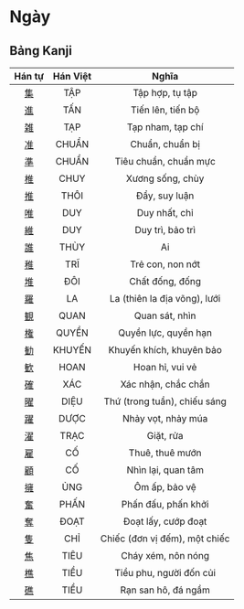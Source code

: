
# Ngày

## Bảng Kanji

| Hán tự | Hán Việt | Nghĩa |
| :---: | :---: | :---: |
| [集](https://www.tiengnhatdongian.com/kanji/giai-nghia-kanji-%E9%9B%86) | TẬP | Tập hợp, tụ tập |
| [進](https://www.tiengnhatdongian.com/kanji/giai-nghia-kanji-%E9%80%B2) | TẤN | Tiến lên, tiến bộ |
| [雑](https://www.tiengnhatdongian.com/kanji/giai-nghia-kanji-%E9%9B%91) | TẠP | Tạp nham, tạp chí |
| [准](https://www.tiengnhatdongian.com/kanji/giai-nghia-kanji-%E5%87%86) | CHUẨN | Chuẩn, chuẩn bị |
| [準](https://www.tiengnhatdongian.com/kanji/giai-nghia-kanji-%E6%BA%96) | CHUẨN | Tiêu chuẩn, chuẩn mực |
| [椎](https://www.tiengnhatdongian.com/kanji/giai-nghia-kanji-%E6%A4%8E) | CHUY | Xương sống, chùy |
| [推](https://www.tiengnhatdongian.com/kanji/giai-nghia-kanji-%E6%8E%A8) | THÔI | Đẩy, suy luận |
| [唯](https://www.tiengnhatdongian.com/kanji/giai-nghia-kanji-%E5%94%AF) | DUY | Duy nhất, chỉ |
| [維](https://www.tiengnhatdongian.com/kanji/giai-nghia-kanji-%E7%B6%AD) | DUY | Duy trì, bảo trì |
| [誰](https://www.tiengnhatdongian.com/kanji/giai-nghia-kanji-%E8%AA%B0) | THÙY | Ai |
| [稚](https://www.tiengnhatdongian.com/kanji/giai-nghia-kanji-%E7%A8%9A) | TRĨ | Trẻ con, non nớt |
| [堆](https://www.tiengnhatdongian.com/kanji/giai-nghia-kanji-%E5%A0%86) | ĐÔI | Chất đống, đống |
| [羅](https://www.tiengnhatdongian.com/kanji/giai-nghia-kanji-%E7%BE%85) | LA | La (thiên la địa võng), lưới |
| [観](https://www.tiengnhatdongian.com/kanji/giai-nghia-kanji-%E8%A6%B3) | QUAN | Quan sát, nhìn |
| [権](https://www.tiengnhatdongian.com/kanji/giai-nghia-kanji-%E6%A8%A9) | QUYỀN | Quyền lực, quyền hạn |
| [勧](https://www.tiengnhatdongian.com/kanji/giai-nghia-kanji-%E5%8B%A7) | KHUYẾN | Khuyến khích, khuyên bảo |
| [歓](https://www.tiengnhatdongian.com/kanji/giai-nghia-kanji-%E6%AD%93) | HOAN | Hoan hỉ, vui vẻ |
| [確](https://www.tiengnhatdongian.com/kanji/giai-nghia-kanji-%E7%A2%BA) | XÁC | Xác nhận, chắc chắn |
| [曜](https://www.tiengnhatdongian.com/kanji/giai-nghia-kanji-%E6%9B%9C) | DIỆU | Thứ (trong tuần), chiếu sáng |
| [躍](https://www.tiengnhatdongian.com/kanji/giai-nghia-kanji-%E8%BA%8D) | DƯỢC | Nhảy vọt, nhảy múa |
| [濯](https://www.tiengnhatdongian.com/kanji/giai-nghia-kanji-%E6%BF%AF) | TRẠC | Giặt, rửa |
| [雇](https://www.tiengnhatdongian.com/kanji/giai-nghia-kanji-%E9%9B%87) | CỐ | Thuê, thuê mướn |
| [顧](https://www.tiengnhatdongian.com/kanji/giai-nghia-kanji-%E9%A1%A7) | CỐ | Nhìn lại, quan tâm |
| [擁](https://www.tiengnhatdongian.com/kanji/giai-nghia-kanji-%E6%93%81) | ỦNG | Ôm ấp, bảo vệ |
| [奮](https://www.tiengnhatdongian.com/kanji/giai-nghia-kanji-%E5%A5%AE) | PHẤN | Phấn đấu, phấn khởi |
| [奪](https://www.tiengnhatdongian.com/kanji/giai-nghia-kanji-%E5%A5%AA) | ĐOẠT | Đoạt lấy, cướp đoạt |
| [隻](https://www.tiengnhatdongian.com/kanji/giai-nghia-kanji-%E9%9A%BB) | CHỈ | Chiếc (đơn vị đếm), một chiếc |
| [焦](https://www.tiengnhatdongian.com/kanji/giai-nghia-kanji-%E7%84%A6) | TIÊU | Cháy xém, nôn nóng |
| [樵](https://www.tiengnhatdongian.com/kanji/giai-nghia-kanji-%E6%A8%B5) | TIỀU | Tiều phu, người đốn củi |
| [礁](https://www.tiengnhatdongian.com/kanji/giai-nghia-kanji-%E7%A4%81) | TIỀU | Rạn san hô, đá ngầm |

